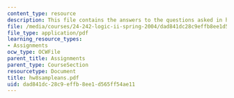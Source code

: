 ```yaml
---
content_type: resource
description: This file contains the answers to the questions asked in homework 8.
file: /media/courses/24-242-logic-ii-spring-2004/dad841dc28c9effb8ee1d565ff54ae11_hw8sampleans.pdf
file_type: application/pdf
learning_resource_types:
- Assignments
ocw_type: OCWFile
parent_title: Assignments
parent_type: CourseSection
resourcetype: Document
title: hw8sampleans.pdf
uid: dad841dc-28c9-effb-8ee1-d565ff54ae11
---
```

